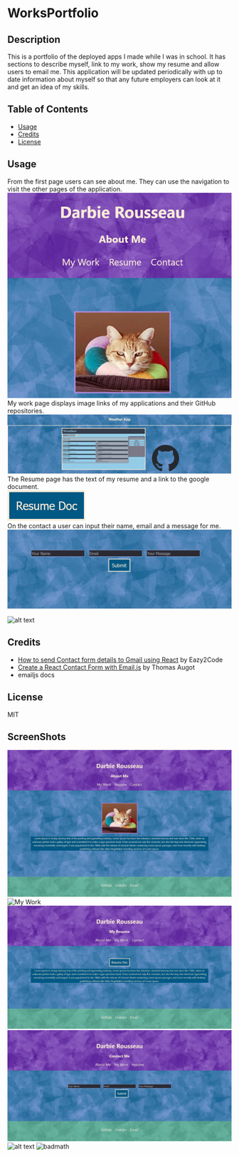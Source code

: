 # WorksPortfolio

## Description
This is a portfolio of the deployed apps I made while I was in school.  It has sections to describe myself, link to my work, show my resume and allow users to email me.  This application will be updated periodically with up to date information about myself so that any future employers can look at it and get an idea of my skills.

## Table of Contents

- [Usage](#usage)
- [Credits](#credits)
- [License](#license)

## Usage

From the first page users can see about me.  They can use the navigation to visit the other pages of the application.
  ![Navigation](src/assets/images/nav.png)\
My work page displays image links of my applications and their GitHub repositories.
  ![Links example](src/assets/images/workexample.png)
The Resume page has the text of my resume and a link to the google document.\
  ![Resume link](src/assets/images/resumebutton.png)\
On the contact a user can input their name, email and a message for me.
  ![Contact Form](src/assets/images/contactForm.png)

   ![alt text](assets/images/screenshot.png)



## Credits
- [How to send Contact form details to Gmail using React](https://www.youtube.com/watch?v=dG_ETBR8viE) by  Eazy2Code
- [Create a React Contact Form with Email.js](https://medium.com/@thomasaugot/create-a-react-contact-form-with-email-js-cad2c8606f33) by Thomas Augot
- emailjs docs


## License

MIT


## ScreenShots
![About Me](src/assets/images/aboutMe.png)
![My Work](src/assets/images/workpage.png)
![Resume](src/assets/images/resumepage.png)
![Contact](src/assets/images/contactpage.png)
![alt text](src/assets/images/screenshot.png)
![badmath]()


